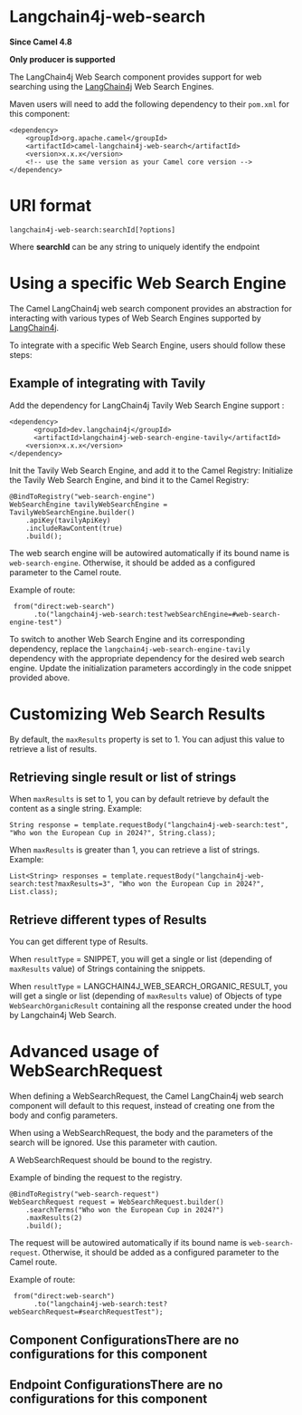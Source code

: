 # Langchain4j-web-search

**Since Camel 4.8**

**Only producer is supported**

The LangChain4j Web Search component provides support for web searching
using the [LangChain4j](https://docs.langchain4j.dev/) Web Search
Engines.

Maven users will need to add the following dependency to their `pom.xml`
for this component:

    <dependency>
        <groupId>org.apache.camel</groupId>
        <artifactId>camel-langchain4j-web-search</artifactId>
        <version>x.x.x</version>
        <!-- use the same version as your Camel core version -->
    </dependency>

# URI format

    langchain4j-web-search:searchId[?options]

Where **searchId** can be any string to uniquely identify the endpoint

# Using a specific Web Search Engine

The Camel LangChain4j web search component provides an abstraction for
interacting with various types of Web Search Engines supported by
[LangChain4j](https://github.com/langchain4j/langchain4j).

To integrate with a specific Web Search Engine, users should follow
these steps:

## Example of integrating with Tavily

Add the dependency for LangChain4j Tavily Web Search Engine support :

    <dependency>
          <groupId>dev.langchain4j</groupId>
          <artifactId>langchain4j-web-search-engine-tavily</artifactId>
        <version>x.x.x</version>
    </dependency>

Init the Tavily Web Search Engine, and add it to the Camel Registry:
Initialize the Tavily Web Search Engine, and bind it to the Camel
Registry:

    @BindToRegistry("web-search-engine")
    WebSearchEngine tavilyWebSearchEngine = TavilyWebSearchEngine.builder()
        .apiKey(tavilyApiKey)
        .includeRawContent(true)
        .build();

The web search engine will be autowired automatically if its bound name
is `web-search-engine`. Otherwise, it should be added as a configured
parameter to the Camel route.

Example of route:

     from("direct:web-search")
          .to("langchain4j-web-search:test?webSearchEngine=#web-search-engine-test")

To switch to another Web Search Engine and its corresponding dependency,
replace the `langchain4j-web-search-engine-tavily` dependency with the
appropriate dependency for the desired web search engine. Update the
initialization parameters accordingly in the code snippet provided
above.

# Customizing Web Search Results

By default, the `maxResults` property is set to 1. You can adjust this
value to retrieve a list of results.

## Retrieving single result or list of strings

When `maxResults` is set to 1, you can by default retrieve by default
the content as a single string. Example:

    String response = template.requestBody("langchain4j-web-search:test", "Who won the European Cup in 2024?", String.class);

When `maxResults` is greater than 1, you can retrieve a list of strings.
Example:

    List<String> responses = template.requestBody("langchain4j-web-search:test?maxResults=3", "Who won the European Cup in 2024?", List.class);

## Retrieve different types of Results

You can get different type of Results.

When `resultType` = SNIPPET, you will get a single or list (depending of
`maxResults` value) of Strings containing the snippets.

When `resultType` = LANGCHAIN4J\_WEB\_SEARCH\_ORGANIC\_RESULT, you will
get a single or list (depending of `maxResults` value) of Objects of
type `WebSearchOrganicResult` containing all the response created under
the hood by Langchain4j Web Search.

# Advanced usage of WebSearchRequest

When defining a WebSearchRequest, the Camel LangChain4j web search
component will default to this request, instead of creating one from the
body and config parameters.

When using a WebSearchRequest, the body and the parameters of the search
will be ignored. Use this parameter with caution.

A WebSearchRequest should be bound to the registry.

Example of binding the request to the registry.

    @BindToRegistry("web-search-request")
    WebSearchRequest request = WebSearchRequest.builder()
        .searchTerms("Who won the European Cup in 2024?")
        .maxResults(2)
        .build();

The request will be autowired automatically if its bound name is
`web-search-request`. Otherwise, it should be added as a configured
parameter to the Camel route.

Example of route:

     from("direct:web-search")
          .to("langchain4j-web-search:test?webSearchRequest=#searchRequestTest");

## Component ConfigurationsThere are no configurations for this component

## Endpoint ConfigurationsThere are no configurations for this component

